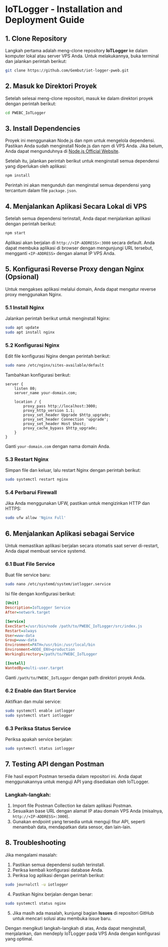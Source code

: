 # IoTLogger - Installation and Deployment Guide

## 1. Clone Repository

Langkah pertama adalah meng-clone repository **IoTLogger** ke dalam komputer lokal atau server VPS Anda. Untuk melakukannya, buka terminal dan jalankan perintah berikut:

```bash
git clone https://github.com/Gembut/iot-logger-pweb.git
```

## 2. Masuk ke Direktori Proyek

Setelah selesai meng-clone repositori, masuk ke dalam direktori proyek dengan perintah berikut:

```bash
cd PWEBC_IoTLogger
```

## 3. Install Dependencies

Proyek ini menggunakan Node.js dan npm untuk mengelola dependensi. Pastikan Anda sudah menginstall Node.js dan npm di VPS Anda. Jika belum, Anda dapat mengunduhnya di [Node.js Official Website](https://nodejs.org/).

Setelah itu, jalankan perintah berikut untuk menginstall semua dependensi yang diperlukan oleh aplikasi:

```bash
npm install
```

Perintah ini akan mengunduh dan menginstal semua dependensi yang tercantum dalam file `package.json`.

## 4. Menjalankan Aplikasi Secara Lokal di VPS

Setelah semua dependensi terinstall, Anda dapat menjalankan aplikasi dengan perintah berikut:

```bash
npm start
```

Aplikasi akan berjalan di `http://<IP-ADDRESS>:3000` secara default. Anda dapat membuka aplikasi di browser dengan mengunjungi URL tersebut, mengganti `<IP-ADDRESS>` dengan alamat IP VPS Anda.

## 5. Konfigurasi Reverse Proxy dengan Nginx (Opsional)

Untuk mengakses aplikasi melalui domain, Anda dapat mengatur reverse proxy menggunakan Nginx.

### 5.1 Install Nginx

Jalankan perintah berikut untuk menginstall Nginx:

```bash
sudo apt update
sudo apt install nginx
```

### 5.2 Konfigurasi Nginx

Edit file konfigurasi Nginx dengan perintah berikut:

```bash
sudo nano /etc/nginx/sites-available/default
```

Tambahkan konfigurasi berikut:

```nginx
server {
    listen 80;
    server_name your-domain.com;

    location / {
        proxy_pass http://localhost:3000;
        proxy_http_version 1.1;
        proxy_set_header Upgrade $http_upgrade;
        proxy_set_header Connection 'upgrade';
        proxy_set_header Host $host;
        proxy_cache_bypass $http_upgrade;
    }
}
```

Ganti `your-domain.com` dengan nama domain Anda.

### 5.3 Restart Nginx

Simpan file dan keluar, lalu restart Nginx dengan perintah berikut:

```bash
sudo systemctl restart nginx
```

### 5.4 Perbarui Firewall

Jika Anda menggunakan UFW, pastikan untuk mengizinkan HTTP dan HTTPS:

```bash
sudo ufw allow 'Nginx Full'
```

## 6. Menjalankan Aplikasi sebagai Service

Untuk memastikan aplikasi berjalan secara otomatis saat server di-restart, Anda dapat membuat service systemd.

### 6.1 Buat File Service

Buat file service baru:

```bash
sudo nano /etc/systemd/system/iotlogger.service
```

Isi file dengan konfigurasi berikut:

```ini
[Unit]
Description=IoTLogger Service
After=network.target

[Service]
ExecStart=/usr/bin/node /path/to/PWEBC_IoTLogger/src/index.js
Restart=always
User=www-data
Group=www-data
Environment=PATH=/usr/bin:/usr/local/bin
Environment=NODE_ENV=production
WorkingDirectory=/path/to/PWEBC_IoTLogger

[Install]
WantedBy=multi-user.target
```

Ganti `/path/to/PWEBC_IoTLogger` dengan path direktori proyek Anda.

### 6.2 Enable dan Start Service

Aktifkan dan mulai service:

```bash
sudo systemctl enable iotlogger
sudo systemctl start iotlogger
```

### 6.3 Periksa Status Service

Periksa apakah service berjalan:

```bash
sudo systemctl status iotlogger
```

## 7. Testing API dengan Postman

File hasil export Postman tersedia dalam repositori ini. Anda dapat menggunakannya untuk menguji API yang disediakan oleh IoTLogger.

### Langkah-langkah:

1. Import file Postman Collection ke dalam aplikasi Postman.
2. Sesuaikan base URL dengan alamat IP atau domain VPS Anda (misalnya, `http://<IP-ADDRESS>:3000`).
3. Gunakan endpoint yang tersedia untuk menguji fitur API, seperti menambah data, mendapatkan data sensor, dan lain-lain.

## 8. Troubleshooting

Jika mengalami masalah:

1. Pastikan semua dependensi sudah terinstall.
2. Periksa kembali konfigurasi database Anda.
3. Periksa log aplikasi dengan perintah berikut:

```bash
sudo journalctl -u iotlogger
```

4. Pastikan Nginx berjalan dengan benar:

```bash
sudo systemctl status nginx
```

5. Jika masih ada masalah, kunjungi bagian **Issues** di repositori GitHub untuk mencari solusi atau membuka issue baru.

Dengan mengikuti langkah-langkah di atas, Anda dapat menginstall, menjalankan, dan mendeply IoTLogger pada VPS Anda dengan konfigurasi yang optimal.

